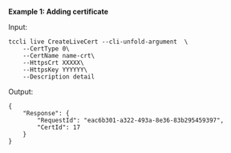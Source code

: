 **Example 1: Adding certificate**



Input: 

```
tccli live CreateLiveCert --cli-unfold-argument  \
    --CertType 0\
    --CertName name-crt\
    --HttpsCrt XXXXX\
    --HttpsKey YYYYYY\
    --Description detail
```

Output: 
```
{
    "Response": {
        "RequestId": "eac6b301-a322-493a-8e36-83b295459397",
        "CertId": 17
    }
}
```

